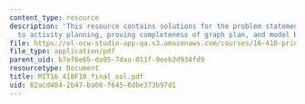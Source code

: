 ```yaml
---
content_type: resource
description: 'This resource contains solutions for the problem statements related
  to activity planning, proving completeness of graph plan, and model based diagnosis. '
file: https://ol-ocw-studio-app-qa.s3.amazonaws.com/courses/16-410-principles-of-autonomy-and-decision-making-fall-2010/82acd4842b47ba08f6456dbe373b97d1_MIT16_410F10_final_sol.pdf
file_type: application/pdf
parent_uid: b7ef6e65-da95-7daa-011f-9eeb3d934fd9
resourcetype: Document
title: MIT16_410F10_final_sol.pdf
uid: 82acd484-2b47-ba08-f645-6dbe373b97d1
---
```

